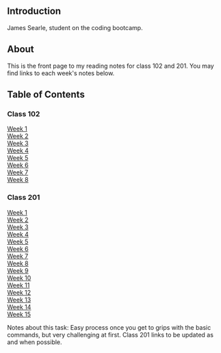 ## Introduction

James Searle, student on the coding bootcamp.

## About

This is the front page to my reading notes for class 102 and 201. You may find links to each week's notes below.

## Table of Contents

### Class 102

[Week 1](https://github.com/jamessearle71/reading-notes/blob/main/code-102/102class-01.md)  
[Week 2](https://github.com/jamessearle71/reading-notes/blob/main/code-102/102class-02.md)  
[Week 3](https://github.com/jamessearle71/reading-notes/blob/main/code-102/102class-03.md)  
[Week 4](https://github.com/jamessearle71/reading-notes/blob/main/code-102/102class-04.md)  
[Week 5](https://github.com/jamessearle71/reading-notes/blob/main/code-102/102class-05.md)  
[Week 6](https://github.com/jamessearle71/reading-notes/blob/main/code-102/102class-06.md)  
[Week 7](https://github.com/jamessearle71/reading-notes/blob/main/code-102/102class-07.md)  
[Week 8](https://github.com/jamessearle71/reading-notes/blob/main/code-102/102class-08.md)

### Class 201

[Week 1](https://github.com/jamessearle71/reading-notes/blob/main/code-201/201class-01.md)  
[Week 2](https://github.com/jamessearle71/reading-notes/blob/main/code-201/201class-02.md)  
[Week 3]()  
[Week 4]()  
[Week 5]()  
[Week 6]()  
[Week 7]()  
[Week 8]()  
[Week 9]()  
[Week 10]()  
[Week 11]()  
[Week 12]()  
[Week 13]()  
[Week 14]()  
[Week 15]()

Notes about this task: Easy process once you get to grips with the basic commands, but very challenging at first. Class 201 links to be updated as and when possible.
